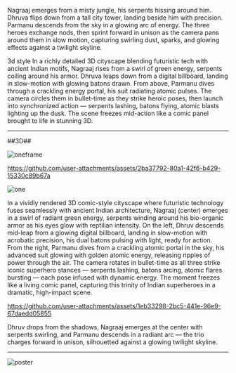 Nagraaj emerges from a misty jungle, his serpents hissing around him. Dhruva flips down from a tall city tower, landing beside him with precision. Parmanu descends from the sky in a glowing arc of energy. The three heroes exchange nods, then sprint forward in unison as the camera pans around them in slow motion, capturing swirling dust, sparks, and glowing effects against a twilight skyline.

3d style In a richly detailed 3D cityscape blending futuristic tech with ancient Indian motifs, Nagraaj rises from a swirl of green energy, serpents coiling around his armor. Dhruva leaps down from a digital billboard, landing in slow-motion with glowing batons drawn. From above, Parmanu dives through a crackling energy portal, his suit radiating atomic pulses. The camera circles them in bullet-time as they strike heroic poses, then launch into synchronized action — serpents lashing, batons flying, atomic blasts lighting up the dusk. The scene freezes mid-action like a comic panel brought to life in stunning 3D.






-------------------
##3D##


![oneframe](https://github.com/user-attachments/assets/81ccd1d2-c1f3-4d5c-9155-d63b0f3e644d)



https://github.com/user-attachments/assets/2ba37792-80a1-42f6-b429-15330c89b67a





![one](https://github.com/user-attachments/assets/9d5b8dc5-0a24-4941-b52c-6701192fe946)



In a vividly rendered 3D comic-style cityscape where futuristic technology fuses seamlessly with ancient Indian architecture, Nagraaj (center) emerges in a swirl of radiant green energy, serpents winding around his bio-organic armor as his eyes glow with reptilian intensity. On the left, Dhruv descends mid-leap from a glowing digital billboard, landing in slow-motion with acrobatic precision, his dual batons pulsing with light, ready for action. From the right, Parmanu dives from a crackling atomic portal in the sky, his advanced suit glowing with golden atomic energy, releasing ripples of power through the air. The camera rotates in bullet-time as all three strike iconic superhero stances — serpents lashing, batons arcing, atomic flares bursting — each pose infused with dynamic energy. The moment freezes like a living comic panel, capturing this trinity of Indian superheroes in a dramatic, high-impact scene.






https://github.com/user-attachments/assets/1eb33298-2bc5-441e-96e9-67daedd05855





Dhruv drops from the shadows, Nagraaj emerges at the center with serpents swirling, and Parmanu descends in a radiant arc — the trio charges forward in unison, silhouetted against a glowing twilight skyline.


-----------------------------

![poster](https://github.com/user-attachments/assets/e633b33f-d2e0-4b46-b477-dae536633d79)



